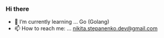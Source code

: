### Hi there

- 🌱 I’m currently learning ... Go (Golang)
- 📫 How to reach me: ... nikita.stepanenko.dev@gmail.com
